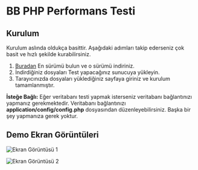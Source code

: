 # BB PHP Performans Testi

## Kurulum

Kurulum aslında oldukça basittir. Aşağıdaki adımları takip ederseniz çok basit ve hızlı şekilde kurabilirsiniz.

1. [Buradan](https://github.com/ismail0234/php-performance-benchmark/releases) En sürümü bulun ve o sürümü indiriniz.
2. İndirdiğiniz dosyaları Test yapacağınız sunucuya yükleyin.
3. Tarayıcınızda dosyaları yüklediğiniz sayfaya giriniz ve kurulum tamamlanmıştır.

**İsteğe Bağlı:** Eğer veritabanı testi yapmak isterseniz veritabanı bağlantınızı yapmanız gerekmektedir. Veritabanı bağlantınızı **application/config/config.php** dosyasından düzenleyebilirsiniz. Başka bir şey yapmanıza gerek yoktur.

## Demo Ekran Görüntüleri

![Ekran Görüntüsü 1](https://raw.githubusercontent.com/ismail0234/php-performance-benchmark/master/documents/images/screencapture-1.png?token=AE6APBMGT7YGGOI4X7QRW4K542444)

![Ekran Görüntüsü 2](https://raw.githubusercontent.com/ismail0234/php-performance-benchmark/master/documents/images/screencapture-2.png?token=AE6APBJFOI2ILR7AIC6MJS25425JU)
